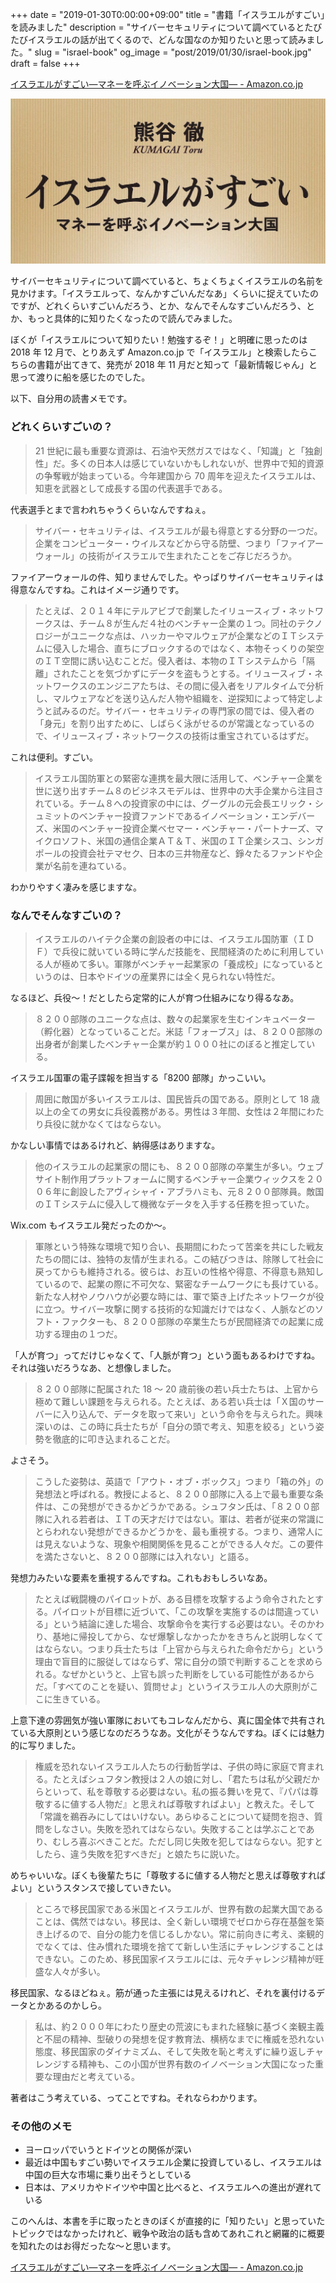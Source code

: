 +++
date = "2019-01-30T0:00:00+09:00"
title = "書籍「イスラエルがすごい」を読みました"
description = "サイバーセキュリティについて調べているとたびたびイスラエルの話が出てくるので、どんな国なのか知りたいと思って読みました。"
slug = "israel-book"
og_image = "post/2019/01/30/israel-book.jpg"
draft = false
+++

<a href="https://www.amazon.co.jp/dp/B07K1287F6/" title="イスラエルがすごい―マネーを呼ぶイノベーション大国―（新潮新書） | 熊谷徹 | ノンフィクション | Kindleストア | Amazon">イスラエルがすごい―マネーを呼ぶイノベーション大国― - Amazon.co.jp</a>

<img src="/post/2019/01/30/israel-book.jpg">

サイバーセキュリティについて調べていると、ちょくちょくイスラエルの名前を見かけます。「イスラエルって、なんかすごいんだなあ」くらいに捉えていたのですが、どれくらいすごいんだろう、とか、なんでそんなすごいんだろう、とか、もっと具体的に知りたくなったので読んでみました。

ぼくが「イスラエルについて知りたい！勉強するぞ！」と明確に思ったのは 2018 年 12 月で、とりあえず Amazon.co.jp で「イスラエル」と検索したらこちらの書籍が出てきて、発売が 2018 年 11 月だと知って「最新情報じゃん」と思って渡りに船を感じたのでした。

以下、自分用の読書メモです。

### どれくらいすごいの？

> 21 世紀に最も重要な資源は、石油や天然ガスではなく、「知識」と「独創性」だ。多くの日本人は感じていないかもしれないが、世界中で知的資源の争奪戦が始まっている。今年建国から 70 周年を迎えたイスラエルは、知恵を武器として成長する国の代表選手である。

代表選手とまで言われちゃうくらいなんですねぇ。

> サイバー・セキュリティは、イスラエルが最も得意とする分野の一つだ。企業をコンピューター・ウイルスなどから守る防壁、つまり「ファイアーウォール」の技術がイスラエルで生まれたことをご存じだろうか。

ファイアーウォールの件、知りませんでした。やっぱりサイバーセキュリティは得意なんですね。これはイメージ通りです。

> たとえば、２０１４年にテルアビブで創業したイリュースィブ・ネットワークスは、チーム８が生んだ４社のベンチャー企業の１つ。同社のテクノロジーがユニークな点は、ハッカーやマルウェアが企業などのＩＴシステムに侵入した場合、直ちにブロックするのではなく、本物そっくりの架空のＩＴ空間に誘い込むことだ。侵入者は、本物のＩＴシステムから「隔離」されたことを気づかずにデータを盗もうとする。イリュースィブ・ネットワークスのエンジニアたちは、その間に侵入者をリアルタイムで分析し、マルウェアなどを送り込んだ人物や組織を、逆探知によって特定しようと試みるのだ。サイバー・セキュリティの専門家の間では、侵入者の「身元」を割り出すために、しばらく泳がせるのが常識となっているので、イリュースィブ・ネットワークスの技術は重宝されているはずだ。

これは便利。すごい。

> イスラエル国防軍との緊密な連携を最大限に活用して、ベンチャー企業を世に送り出すチーム８のビジネスモデルは、世界中の大手企業から注目されている。チーム８への投資家の中には、グーグルの元会長エリック・シュミットのベンチャー投資ファンドであるイノベーション・エンデバーズ、米国のベンチャー投資企業ベセマー・ベンチャー・パートナーズ、マイクロソフト、米国の通信企業ＡＴ＆Ｔ、米国のＩＴ企業シスコ、シンガポールの投資会社テマセク、日本の三井物産など、錚々たるファンドや企業が名前を連ねている。

わかりやすく凄みを感じますな。

### なんでそんなすごいの？

> イスラエルのハイテク企業の創設者の中には、イスラエル国防軍（ＩＤＦ）で兵役に就いている時に学んだ技能を、民間経済のために利用している人が極めて多い。軍隊がベンチャー起業家の「養成校」になっているというのは、日本やドイツの産業界には全く見られない特性だ。

なるほど、兵役〜！だとしたら定常的に人が育つ仕組みになり得るなあ。

> ８２００部隊のユニークな点は、数々の起業家を生むインキュベーター（孵化器）となっていることだ。米誌「フォーブス」は、８２００部隊の出身者が創業したベンチャー企業が約１０００社にのぼると推定している。

イスラエル国軍の電子諜報を担当する「8200 部隊」かっこいい。

> 周囲に敵国が多いイスラエルは、国民皆兵の国である。原則として 18 歳以上の全ての男女に兵役義務がある。男性は３年間、女性は２年間にわたり兵役に就かなくてはならない。

かなしい事情ではあるけれど、納得感はありますな。

> 他のイスラエルの起業家の間にも、８２００部隊の卒業生が多い。ウェブサイト制作用プラットフォームに関するベンチャー企業ウィックスを２００６年に創設したアヴィシャイ・アブラハミも、元８２００部隊員。敵国のＩＴシステムに侵入して機微なデータを入手する任務を担っていた。

Wix.com もイスラエル発だったのか〜。

> 軍隊という特殊な環境で知り合い、長期間にわたって苦楽を共にした戦友たちの間には、独特の友情が生まれる。この結びつきは、除隊して社会に戻ってからも維持される。彼らは、お互いの性格や得意、不得意も熟知しているので、起業の際に不可欠な、緊密なチームワークにも長けている。新たな人材やノウハウが必要な時には、軍で築き上げたネットワークが役に立つ。サイバー攻撃に関する技術的な知識だけではなく、人脈などのソフト・ファクターも、８２００部隊の卒業生たちが民間経済での起業に成功する理由の１つだ。

「人が育つ」ってだけじゃなくて、「人脈が育つ」という面もあるわけですね。それは強いだろうなあ、と想像しました。

> ８２００部隊に配属された 18 ～ 20 歳前後の若い兵士たちは、上官から極めて難しい課題を与えられる。たとえば、ある若い兵士は「Ｘ国のサーバーに入り込んで、データを取って来い」という命令を与えられた。興味深いのは、この時に兵士たちが「自分の頭で考え、知恵を絞る」という姿勢を徹底的に叩き込まれることだ。

よさそう。

> こうした姿勢は、英語で「アウト・オブ・ボックス」つまり「箱の外」の発想法と呼ばれる。教授によると、８２００部隊に入る上で最も重要な条件は、この発想ができるかどうかである。シュフタン氏は、「８２００部隊に入れる若者は、ＩＴの天才だけではない。軍は、若者が従来の常識にとらわれない発想ができるかどうかを、最も重視する。つまり、通常人には見えないような、現象や相関関係を見ることができる人々だ。この要件を満たさないと、８２００部隊には入れない」と語る。

発想力みたいな要素を重視するんですね。これもおもしろいなあ。

> たとえば戦闘機のパイロットが、ある目標を攻撃するよう命令されたとする。パイロットが目標に近づいて、「この攻撃を実施するのは間違っている」という結論に達した場合、攻撃命令を実行する必要はない。そのかわり、基地に帰投してから、なぜ爆撃しなかったかをきちんと説明しなくてはならない。つまり兵士たちは「上官から与えられた命令だから」という理由で盲目的に服従してはならず、常に自分の頭で判断することを求められる。なぜかというと、上官も誤った判断をしている可能性があるからだ。「すべてのことを疑い、質問せよ」というイスラエル人の大原則がここに生きている。

上意下達の雰囲気が強い軍隊においてもコレなんだから、真に国全体で共有されている大原則という感じなのだろうなあ。文化がそうなんですね。ぼくには魅力的に写りました。

> 権威を恐れないイスラエル人たちの行動哲学は、子供の時に家庭で育まれる。たとえばシュフタン教授は２人の娘に対し、「君たちは私が父親だからといって、私を尊敬する必要はない。私の振る舞いを見て、『パパは尊敬するに値する人物だ』と思えれば尊敬すればよい」と教えた。そして「常識を鵜吞みにしてはいけない。あらゆることについて疑問を抱き、質問をしなさい。失敗を恐れてはならない。失敗することは学ぶことであり、むしろ喜ぶべきことだ。ただし同じ失敗を犯してはならない。犯すとしたら、違う失敗を犯すべきだ」と娘たちに説いた。

めちゃいいな。ぼくも後輩たちに「尊敬するに値する人物だと思えば尊敬すればよい」というスタンスで接していきたい。

> ところで移民国家である米国とイスラエルが、世界有数の起業大国であることは、偶然ではない。移民は、全く新しい環境でゼロから存在基盤を築き上げるので、自分の能力を信じるしかない。常に前向きに考え、楽観的でなくては、住み慣れた環境を捨てて新しい生活にチャレンジすることはできない。このため、移民国家イスラエルには、元々チャレンジ精神が旺盛な人々が多い。

移民国家、なるほどねぇ。筋が通った主張には見えるけれど、それを裏付けるデータとかあるのかしら。

> 私は、約２０００年にわたり歴史の荒波にもまれた経験に基づく楽観主義と不屈の精神、型破りの発想を促す教育法、横柄なまでに権威を恐れない態度、移民国家のダイナミズム、そして失敗を恥と考えずに繰り返しチャレンジする精神も、この小国が世界有数のイノベーション大国になった重要な理由だと考えている。

著者はこう考えている、ってことですね。それならわかります。

### その他のメモ

- ヨーロッパでいうとドイツとの関係が深い
- 最近は中国もすごい勢いでイスラエル企業に投資しているし、イスラエルは中国の巨大な市場に乗り出そうとしている
- 日本は、アメリカやドイツや中国と比べると、イスラエルへの進出が遅れている

このへんは、本書を手に取ったときのぼくが直接的に「知りたい」と思っていたトピックではなかったけれど、戦争や政治の話も含めてあれこれと網羅的に概要を知れたのはお得だったな〜と思います。

<a href="https://www.amazon.co.jp/dp/B07K1287F6/" title="イスラエルがすごい―マネーを呼ぶイノベーション大国―（新潮新書） | 熊谷徹 | ノンフィクション | Kindleストア | Amazon">イスラエルがすごい―マネーを呼ぶイノベーション大国― - Amazon.co.jp</a>
